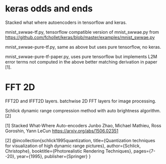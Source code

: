 # keras odds and ends

Stacked what where autoencoders in tensorflow and keras.

mnist_swwae-tf.py, tensorflow compatible version of mnist_swwae.py from https://github.com/fchollet/keras/blob/master/examples/mnist_swwae.py

mnist_swwae-pure-tf.py, same as above but uses pure tensorflow, no keras.

mnist_swwae-pure-tf-paper.py, uses pure tensorflow but implements L2M error terms not computed in the above better matching derivation in paper [1]. 

FFT 2D 
======

FFT2D and IFFT2D layers. batchwise 2D FFT layers for image processing.

Schlick dynamic range compression method with auto brightness algorithm. [2]

[1] 
Stacked What-Where Auto-encoders
Junbo Zhao, Michael Mathieu, Ross Goroshin, Yann LeCun
https://arxiv.org/abs/1506.02351

[2]
@incollection{schlick1995quantization,
  title={Quantization techniques for visualization of high dynamic range pictures},
  author={Schlick, Christophe},
  booktitle={Photorealistic Rendering Techniques},
  pages={7--20},
  year={1995},
  publisher={Springer}
}


